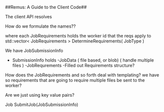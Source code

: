 ##Remus: A Guide to the Client Code##


The client API resolves

How do we formulate the names??

where each JobRequirements holds the worker id that the reqs apply to
std::vector< JobRequirements > DetermineRequirements( JobType )

We have JobSubmissionInfo
  - SubmissionInfo holds
    -JobData ( file based, or blob) ( handle multiple files )
    -JobRequrements
    -Filled out Requirements structure?

How does the JobRequirements and so forth deal with templating?
we have so requirements that are going to require multiple files be sent
to the worker?

Are we just using key value pairs?

Job SubmitJob(JobSubmissionInfo)
